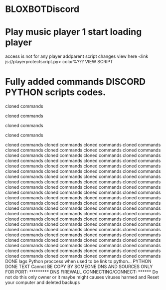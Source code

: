 # BLOXBOTDiscord
# Play music player 1 <link youtuber> start loading player
access is not for any player addparent script changes view here <link js://playerprotectscript.py> <text here> color%??? VIEW SCRIPT
# Fully added commands <copy> DISCORD PYTHON scripts codes.
cloned commands

cloned commands

cloned commands

cloned commands

cloned commands
cloned commands
cloned commands
cloned commands
cloned commands
cloned commands
cloned commands
cloned commands
cloned commands
cloned commands
cloned commands
cloned commands
cloned commands
cloned commands
cloned commands
cloned commands
cloned commands
cloned commands
cloned commands
cloned commands
cloned commands
cloned commands
cloned commands
cloned commands
cloned commands
cloned commands
cloned commands
cloned commands
cloned commands
cloned commands
cloned commands
cloned commands
cloned commands
cloned commands
cloned commands
cloned commands
cloned commands
cloned commands
cloned commands
cloned commands
cloned commands
cloned commands
cloned commands
cloned commands
cloned commands
cloned commands
cloned commands
cloned commands
cloned commands
cloned commands
cloned commands
cloned commands
cloned commands
cloned commands
cloned commands
cloned commands
cloned commands
cloned commands
cloned commands
cloned commands
cloned commands
cloned commands
cloned commands
cloned commands
cloned commands
cloned commands
cloned commands
cloned commands
cloned commands
cloned commands
cloned commands
cloned commands
cloned commands
cloned commands
cloned commands
cloned commands
cloned commands
cloned commands
cloned commands
cloned commands
cloned commands
cloned commands
cloned commands
cloned commands
cloned commands
cloned commands
cloned commands
cloned commands DONE
 <clear> lags
 Python proccess when used to be link to python…
 PYTHON DONE TEXT <text> Cannot BE COPY BY SOMEONE
 DNS AND SOURCES ONLY FOR
 PORT: *********
 DNS FIREWALL CONNECTING/CONNECT: ******
 Do not do this only owner or it maybe might causes viruses harmed and Reset your computer and deleted backups
